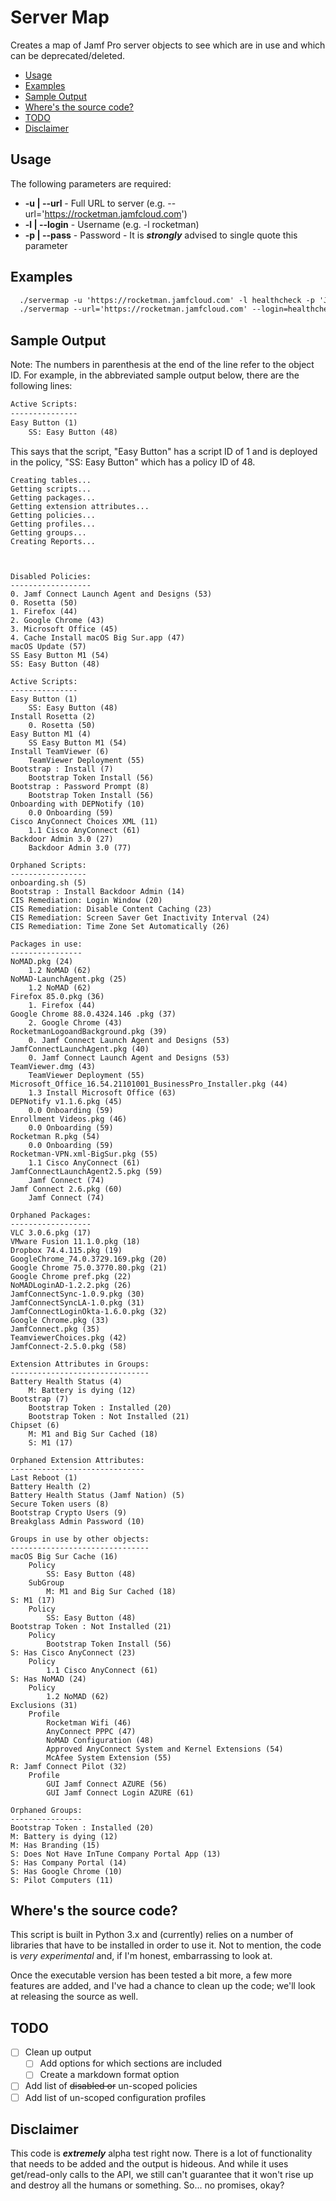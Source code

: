 # Server Map

Creates a map of Jamf Pro server objects to see which are in use and which can be deprecated/deleted.

<!-- TOC depthFrom:2 depthTo:6 withLinks:1 updateOnSave:1 orderedList:0 -->

- [Usage](#usage)
- [Examples](#examples)
- [Sample Output](#sample-output)
- [Where's the source code?](#wheres-the-source-code)
- [TODO](#todo)
- [Disclaimer](#disclaimer)

<!-- /TOC -->

## Usage
The following parameters are required:

- **-u | --url** - Full URL to server (e.g. --url='https://rocketman.jamfcloud.com')
- **-l | --login** - Username (e.g. -l rocketman)
- **-p | --pass** - Password - It is ***strongly*** advised to single quote this parameter

## Examples

```txt
  ./servermap -u 'https://rocketman.jamfcloud.com' -l healthcheck -p 'Jamf1234!'
  ./servermap --url='https://rocketman.jamfcloud.com' --login=healthcheck --pass='Jamf1234!'
```

## Sample Output

Note: The numbers in parenthesis at the end of the line refer to the object ID. For example, in the abbreviated sample output below, there are the following lines:

```txt
Active Scripts:
---------------
Easy Button (1)
	SS: Easy Button (48)
```

This says that the script, "Easy Button" has a script ID of 1 and is deployed in the policy, "SS: Easy Button" which has a policy ID of 48.

```ext
Creating tables...
Getting scripts...
Getting packages...
Getting extension attributes...
Getting policies...
Getting profiles...
Getting groups...
Creating Reports...



Disabled Policies:
------------------
0. Jamf Connect Launch Agent and Designs (53)
0. Rosetta (50)
1. Firefox (44)
2. Google Chrome (43)
3. Microsoft Office (45)
4. Cache Install macOS Big Sur.app (47)
macOS Update (57)
SS Easy Button M1 (54)
SS: Easy Button (48)

Active Scripts:
---------------
Easy Button (1)
	SS: Easy Button (48)
Install Rosetta (2)
	0. Rosetta (50)
Easy Button M1 (4)
	SS Easy Button M1 (54)
Install TeamViewer (6)
	TeamViewer Deployment (55)
Bootstrap : Install (7)
	Bootstrap Token Install (56)
Bootstrap : Password Prompt (8)
	Bootstrap Token Install (56)
Onboarding with DEPNotify (10)
	0.0 Onboarding (59)
Cisco AnyConnect Choices XML (11)
	1.1 Cisco AnyConnect (61)
Backdoor Admin 3.0 (27)
	Backdoor Admin 3.0 (77)

Orphaned Scripts:
-----------------
onboarding.sh (5)
Bootstrap : Install Backdoor Admin (14)
CIS Remediation: Login Window (20)
CIS Remediation: Disable Content Caching (23)
CIS Remediation: Screen Saver Get Inactivity Interval (24)
CIS Remediation: Time Zone Set Automatically (26)

Packages in use:
----------------
NoMAD.pkg (24)
	1.2 NoMAD (62)
NoMAD-LaunchAgent.pkg (25)
	1.2 NoMAD (62)
Firefox 85.0.pkg (36)
	1. Firefox (44)
Google Chrome 88.0.4324.146 .pkg (37)
	2. Google Chrome (43)
RocketmanLogoandBackground.pkg (39)
	0. Jamf Connect Launch Agent and Designs (53)
JamfConnectLaunchAgent.pkg (40)
	0. Jamf Connect Launch Agent and Designs (53)
TeamViewer.dmg (43)
	TeamViewer Deployment (55)
Microsoft_Office_16.54.21101001_BusinessPro_Installer.pkg (44)
	1.3 Install Microsoft Office (63)
DEPNotify v1.1.6.pkg (45)
	0.0 Onboarding (59)
Enrollment Videos.pkg (46)
	0.0 Onboarding (59)
Rocketman R.pkg (54)
	0.0 Onboarding (59)
Rocketman-VPN.xml-BigSur.pkg (55)
	1.1 Cisco AnyConnect (61)
JamfConnectLaunchAgent2.5.pkg (59)
	Jamf Connect (74)
Jamf Connect 2.6.pkg (60)
	Jamf Connect (74)

Orphaned Packages:
------------------
VLC 3.0.6.pkg (17)
VMware Fusion 11.1.0.pkg (18)
Dropbox 74.4.115.pkg (19)
GoogleChrome_74.0.3729.169.pkg (20)
Google Chrome 75.0.3770.80.pkg (21)
Google Chrome pref.pkg (22)
NoMADLoginAD-1.2.2.pkg (26)
JamfConnectSync-1.0.9.pkg (30)
JamfConnectSyncLA-1.0.pkg (31)
JamfConnectLoginOkta-1.6.0.pkg (32)
Google Chrome.pkg (33)
JamfConnect.pkg (35)
TeamviewerChoices.pkg (42)
JamfConnect-2.5.0.pkg (58)

Extension Attributes in Groups:
-------------------------------
Battery Health Status (4)
	M: Battery is dying (12)
Bootstrap (7)
	Bootstrap Token : Installed (20)
	Bootstrap Token : Not Installed (21)
Chipset (6)
	M: M1 and Big Sur Cached (18)
	S: M1 (17)

Orphaned Extension Attributes:
------------------------------
Last Reboot (1)
Battery Health (2)
Battery Health Status (Jamf Nation) (5)
Secure Token users (8)
Bootstrap Crypto Users (9)
Breakglass Admin Password (10)

Groups in use by other objects:
-------------------------------
macOS Big Sur Cache (16)
	Policy
		SS: Easy Button (48)
	SubGroup
		M: M1 and Big Sur Cached (18)
S: M1 (17)
	Policy
		SS: Easy Button (48)
Bootstrap Token : Not Installed (21)
	Policy
		Bootstrap Token Install (56)
S: Has Cisco AnyConnect (23)
	Policy
		1.1 Cisco AnyConnect (61)
S: Has NoMAD (24)
	Policy
		1.2 NoMAD (62)
Exclusions (31)
	Profile
		Rocketman Wifi (46)
		AnyConnect PPPC (47)
		NoMAD Configuration (48)
		Approved AnyConnect System and Kernel Extensions (54)
		McAfee System Extension (55)
R: Jamf Connect Pilot (32)
	Profile
		GUI Jamf Connect AZURE (56)
		GUI Jamf Connect Login AZURE (61)

Orphaned Groups:
----------------
Bootstrap Token : Installed (20)
M: Battery is dying (12)
M: Has Branding (15)
S: Does Not Have InTune Company Portal App (13)
S: Has Company Portal (14)
S: Has Google Chrome (10)
S: Pilot Computers (11)
```

## Where's the source code?

This script is built in Python 3.x and (currently) relies on a number of libraries that have to be installed in order to use it. Not to mention, the code is _very experimental_ and, if I'm honest, embarrassing to look at.

Once the executable version has been tested a bit more, a few more features are added, and I've had a chance to clean up the code; we'll look at releasing the source as well.

## TODO
- [ ] Clean up output
  - [ ] Add options for which sections are included
  - [ ] Create a markdown format option
- [ ] Add list of ~~disabled or~~ un-scoped policies
- [ ] Add list of un-scoped configuration profiles

## Disclaimer
This code is ***extremely*** alpha test right now. There is a lot of functionality that needs to be added and the output is hideous. And while it uses get/read-only calls to the API, we still can't guarantee that it won't rise up and destroy all the humans or something. So... no promises, okay?

